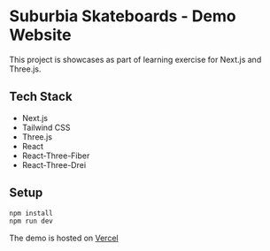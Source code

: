 # Suburbia Skateboards - Demo Website

This project is showcases as part of learning exercise for Next.js and Three.js.

## Tech Stack

- Next.js
- Tailwind CSS
- Three.js
- React
- React-Three-Fiber
- React-Three-Drei

## Setup

```bash
npm install
npm run dev
```

The demo is hosted on [Vercel](https://nextjs-threejs-practice.vercel.app/)
